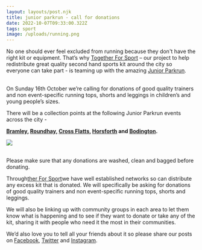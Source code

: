 ```yaml
---
layout: layouts/post.njk
title: junior parkrun - call for donations
date: 2022-10-07T09:33:00.322Z
tags: sport
image: /uploads/running.png
---
```

No one should ever feel excluded from running because they don't have the right kit or equipment. That’s why [Together For Sport](https://www.zerowasteleeds.org.uk/projects/together-for-sport/) – our project to help redistribute great quality second hand sports kit around the city so everyone can take part - is teaming up with the amazing [Junior Parkrun](https://www.parkrun.org.uk/).

\
On Sunday 16th October we’re calling for donations of good quality trainers and non event-specific running tops, shorts and leggings in children’s and young people’s sizes. 

There will be a collection points at the following Junior Parkrun events across the city - 

<!--StartFragment-->

**[Bramley](https://www.facebook.com/Bramleyjuniorparkrun), [Roundhay](https://www.facebook.com/roundhayjuniorparkrun), [](https://www.facebook.com/templenewsamjuniorparkrun)[Cross Flatts](https://www.facebook.com/Cross-Flatts-junior-parkrun-588461434673798/), [Horsforth](https://www.facebook.com/horsforthhalljuniorparkrun) and [Bodington](https://www.facebook.com/Bodingtonjuniorparkrun/).**

<!--EndFragment-->

![](/uploads/all-events-square-format-instagram-etc.-1-.png)

\
Please make sure that any donations are washed, clean and bagged before donating.  

Through[ther For Sport](https://www.zerowasteleeds.org.uk/projects/together-for-sport/)we have well established networks so can distribute any excess kit that is donated.  We will specifically be asking for donations of good quality trainers and non event-specific running tops, shorts and leggings. 

We will also be linking up with community groups in each area to let them know what is happening and to see if they want to donate or take any of the kit, sharing it with people who need it the most in their communities.  

We’d also love you to tell all your friends about it so please share our posts on [Facebook](www.facebook.com/ZeroWasteLeeds), [Twitter](www.twitter.com/ZeroWasteLeeds) and [Instagram](www.Instagram.com/ZeroWasteLeeds).
